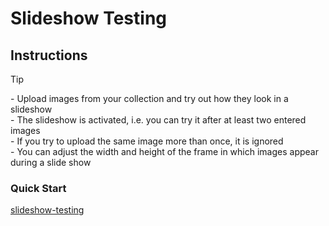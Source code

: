 # Slideshow Testing
## Instructions
> [!TIP]
> \- Upload images from your collection and try out how they look in a slideshow<br>
> \- The slideshow is activated, i.e. you can try it after at least two entered images<br>
> \- If you try to upload the same image more than once, it is ignored<br>
> \- You can adjust the width and height of the frame in which images appear during a slide show
### Quick Start
[slideshow-testing](https://dirtyoldtown.github.io/slideshow-testing/)

